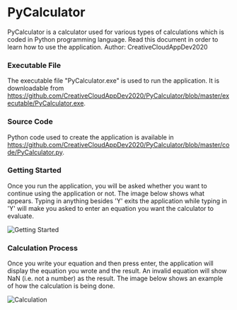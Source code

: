 # PyCalculator
PyCalculator is a calculator used for various types of calculations which is coded in Python programming language. Read this document in order to learn how
to use the application.
Author: CreativeCloudAppDev2020

### Executable File
The executable file "PyCalculator.exe" is used to run the application. It is downloadable from https://github.com/CreativeCloudAppDev2020/PyCalculator/blob/master/executable/PyCalculator.exe.

### Source Code
Python code used to create the application is available in https://github.com/CreativeCloudAppDev2020/PyCalculator/blob/master/code/PyCalculator.py.

### Getting Started

Once you run the application, you will be asked whether you want to continue using the application or not. The image below shows what appears. 
Typing in anything besides 'Y' exits the application while typing in 'Y' will make you asked to enter an equation you want the calculator
to evaluate.

![Getting Started](https://github.com/CreativeCloudAppDev2020/PyCalculator/blob/master/images/Getting%20Started.png)

### Calculation Process

Once you write your equation and then press enter, the application will display the equation you wrote and the result. An invalid equation will
show NaN (i.e. not a number) as the result. The image below shows an example of how the calculation is being done.

![Calculation](https://github.com/CreativeCloudAppDev2020/PyCalculator/blob/master/images/Calculation.png)
